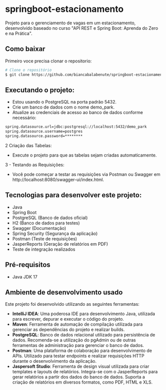 # springboot-estacionamento
Projeto para o gerenciamento de vagas em um estacionamento, desenvolvido baseado no curso "API REST e Spring Boot: Aprenda do Zero e na Prática".

## Como baixar
Primeiro voce precisa clonar o repositorio:
```bash
# Clone o repositório
$ git clone https://github.com/biancabalabenute/springboot-estacionamento.git
```
## Executando o projeto:
- Estou usando o PostgreSQL na porta padrão 5432.
- Crie um banco de dados com o nome demo_park.
- Atualize as credenciais de acesso ao banco de dados conforme necessário:
```bash
spring.datasource.url=jdbc:postgresql://localhost:5432/demo_park
spring.datasource.username=postgres
spring.datasource.password=********
```
2 Criação das Tabelas:
- Execute o projeto para que as tabelas sejam criadas automaticamente.


3 - Testando as Requisições:
- Você pode começar a testar as requisições via Postman ou Swagger em http://localhost:8080/swagger-ui/index.html.

## Tecnologias para desenvolver este projeto:
- Java
- Spring Boot
- PostgreSQL (Banco de dados oficial)
- H2 (Banco de dados para testes)
- Swagger (Documentação)
- Spring Security (Segurança da aplicação)
- Postman (Teste de requisições)
- JasperReports (Geração de relatórios em PDF)
- Teste de integração realizados

## Pré-requisitos
- Java JDK 17

## Ambiente de desenvolvimento usado
Este projeto foi desenvolvido utilizando as seguintes ferramentas:

- **IntelliJ IDEA**: Uma poderosa IDE para desenvolvimento Java, utilizada para escrever, depurar e executar o código do projeto.
- **Maven**: Ferramenta de automação de compilação utilizada para gerenciar as dependências do projeto e realizar builds.
- **PostgreSQL**: Banco de dados relacional utilizado para persistência de dados. Recomenda-se a utilização do pgAdmin ou de outras ferramentas de administração para gerenciar o banco de dados.
- **Postman**: Uma plataforma de colaboração para desenvolvimento de APIs. Utilizado para testar endpoints e realizar requisições HTTP durante o desenvolvimento da aplicação.
- **Jaspersoft Studio**: Ferramenta de design visual utilizada para criar templates e layouts de relatórios. Integra-se com o JasperReports para gerar relatórios a partir dos dados do banco de dados. Suporta a criação de relatórios em diversos formatos, como PDF, HTML e XLS.
